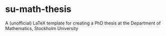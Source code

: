# su-math-thesis
A (unofficial) LaTeX template for creating a PhD thesis at the Department of Mathematics, Stockholm University
